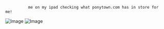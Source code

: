               me on my ipad checking what ponytown.com has in store for me!
![Image](https://github.com/user-attachments/assets/c5b807af-cd05-40d4-8838-7f4dc0a273f8)
![Image](https://github.com/user-attachments/assets/4f28782e-ce18-4a24-ac0b-a0639728ab54)
<!--
**sundaycest/sundaycest** is a ✨ _special_ ✨ repository because its `README.md` (this file) appears on your GitHub profile.

Here are some ideas to get you started:

- 🔭 I’m currently working on ...
- 🌱 I’m currently learning ...
- 👯 I’m looking to collaborate on ...
- 🤔 I’m looking for help with ...
- 💬 Ask me about ...
- 📫 How to reach me: ...
- 😄 Pronouns: ...
- ⚡ Fun fact: ...
-->
